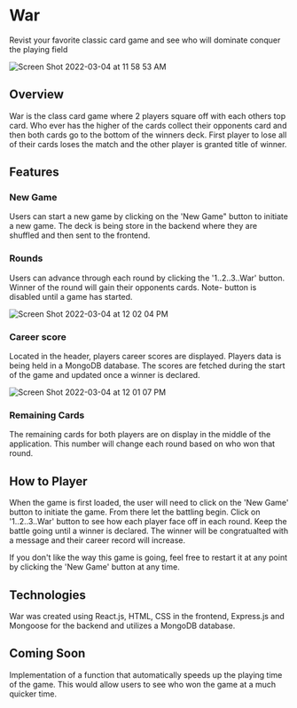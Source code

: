 # War
Revist your favorite classic card game and see who will dominate conquer the playing field

![Screen Shot 2022-03-04 at 11 58 53 AM](https://user-images.githubusercontent.com/66323451/156806632-0205c60a-0019-4ed8-a809-fd52598c8c41.png)

## Overview

War is the class card game where 2 players square off with each others top card. Who ever has the higher of the cards collect their opponents card and then both cards go to the bottom of the winners deck. First player to lose all of their cards loses the match and the other player is granted title of winner.

## Features

### New Game
Users can start a new game by clicking on the 'New Game" button to initiate a new game. The deck is being store in the backend where they are shuffled and then sent to the frontend.

### Rounds
Users can advance through each round by clicking the '1..2..3..War' button. Winner of the round will gain their opponents cards. Note- button is disabled until a game has started.

![Screen Shot 2022-03-04 at 12 02 04 PM](https://user-images.githubusercontent.com/66323451/156807125-724c8019-31f1-4647-b990-32425e624f16.png)

### Career score
Located in the header, players career scores are displayed. Players data is being held in a MongoDB database. The scores are fetched during the start of the game and updated once a winner is declared.

![Screen Shot 2022-03-04 at 12 01 07 PM](https://user-images.githubusercontent.com/66323451/156806909-019e625e-ddce-4f60-995e-4a0ef02d7080.png)


### Remaining Cards
The remaining cards for both players are on display in the middle of the application. This number will change each round based on who won that round.

## How to Player

When the game is first loaded, the user will need to click on the 'New Game' button to initiate the game. From there let the battling begin. Click on '1..2..3..War' button to see how each player face off in each round. Keep the battle going until a winner is declared. The winner will be congratualted with a message and their career record will increase.

If you don't like the way this game is going, feel free to restart it at any point by clicking the 'New Game' button at any time.


## Technologies

War was created using React.js, HTML, CSS in the frontend, Express.js and Mongoose for the backend and utilizes a MongoDB database.

## Coming Soon

Implementation of a function that automatically speeds up the playing time of the game. This would allow users to see who won the game at a much quicker time.
